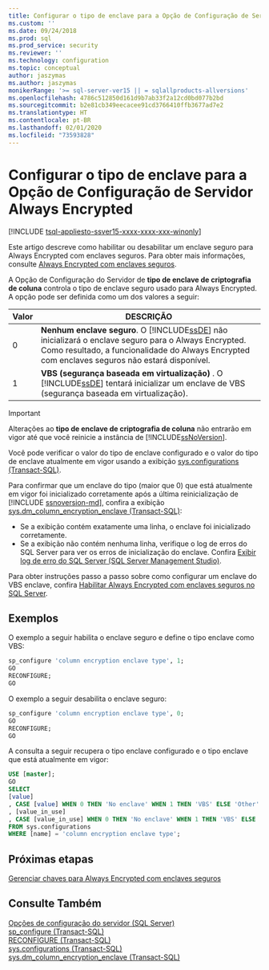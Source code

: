 ```yaml
---
title: Configurar o tipo de enclave para a Opção de Configuração de Servidor Always Encrypted | Microsoft Docs
ms.custom: ''
ms.date: 09/24/2018
ms.prod: sql
ms.prod_service: security
ms.reviewer: ''
ms.technology: configuration
ms.topic: conceptual
author: jaszymas
ms.author: jaszymas
monikerRange: '>= sql-server-ver15 || = sqlallproducts-allversions'
ms.openlocfilehash: 4786c512850d161d9b7ab33f2a12cd0bd077b2bd
ms.sourcegitcommit: b2e81cb349eecacee91cd3766410ffb3677ad7e2
ms.translationtype: HT
ms.contentlocale: pt-BR
ms.lasthandoff: 02/01/2020
ms.locfileid: "73593828"
---
```

# <a name="configure-the-enclave-type-for-always-encrypted-server-configuration-option"></a>Configurar o tipo de enclave para a Opção de Configuração de Servidor Always Encrypted
[!INCLUDE [tsql-appliesto-ssver15-xxxx-xxxx-xxx-winonly](../../includes/tsql-appliesto-ssver15-xxxx-xxxx-xxx-winonly.md)]

Este artigo descreve como habilitar ou desabilitar um enclave seguro para Always Encrypted com enclaves seguros. Para obter mais informações, consulte [Always Encrypted com enclaves seguros](../../relational-databases/security/encryption/always-encrypted-enclaves.md).

A Opção de Configuração do Servidor de **tipo de enclave de criptografia de coluna** controla o tipo de enclave seguro usado para Always Encrypted. A opção pode ser definida como um dos valores a seguir:  
  
|Valor|DESCRIÇÃO|  
|-------------------|-----------------| 
|0|**Nenhum enclave seguro**. O [!INCLUDE[ssDE](../../includes/ssde-md.md)] não inicializará o enclave seguro para o Always Encrypted. Como resultado, a funcionalidade do Always Encrypted com enclaves seguros não estará disponível.|  
|1|**VBS (segurança baseada em virtualização)** . O [!INCLUDE[ssDE](../../includes/ssde-md.md)] tentará inicializar um enclave de VBS (segurança baseada em virtualização).

> [!IMPORTANT]
> Alterações ao **tipo de enclave de criptografia de coluna** não entrarão em vigor até que você reinicie a instância de [!INCLUDE[ssNoVersion](../../includes/ssnoversion-md.md)].
   
Você pode verificar o valor do tipo de enclave configurado e o valor do tipo de enclave atualmente em vigor usando a exibição [sys.configurations (Transact-SQL)](../../relational-databases/system-catalog-views/sys-configurations-transact-sql.md). 

Para confirmar que um enclave do tipo (maior que 0) que está atualmente em vigor foi inicializado corretamente após a última reinicialização de [!INCLUDE [ssnoversion-md](../../includes/ssnoversion-md.md)], confira a exibição [sys.dm_column_encryption_enclave (Transact-SQL)](../../relational-databases/system-dynamic-management-views/sys-dm-column-encryption-enclave.md):
 - Se a exibição contém exatamente uma linha, o enclave foi inicializado corretamente. 
 - Se a exibição não contém nenhuma linha, verifique o log de erros do SQL Server para ver os erros de inicialização do enclave. Confira [Exibir log de erro do SQL Server (SQL Server Management Studio)](../../relational-databases/performance/view-the-sql-server-error-log-sql-server-management-studio.md).

Para obter instruções passo a passo sobre como configurar um enclave do VBS enclave, confira [Habilitar Always Encrypted com enclaves seguros no SQL Server](../../relational-databases/security/tutorial-getting-started-with-always-encrypted-enclaves.md#step-3-enable-always-encrypted-with-secure-enclaves-in-sql-server).

## <a name="examples"></a>Exemplos  
 O exemplo a seguir habilita o enclave seguro e define o tipo enclave como VBS:

```sql  
sp_configure 'column encryption enclave type', 1;  
GO  
RECONFIGURE;  
GO  
```  

O exemplo a seguir desabilita o enclave seguro:  

```sql  
sp_configure 'column encryption enclave type', 0;  
GO  
RECONFIGURE;  
GO  
```  

A consulta a seguir recupera o tipo enclave configurado e o tipo enclave que está atualmente em vigor:

```sql  
USE [master];
GO
SELECT
[value]
, CASE [value] WHEN 0 THEN 'No enclave' WHEN 1 THEN 'VBS' ELSE 'Other' END AS [value_description]
, [value_in_use]
, CASE [value_in_use] WHEN 0 THEN 'No enclave' WHEN 1 THEN 'VBS' ELSE 'Other' END AS [value_in_use_description]
FROM sys.configurations
WHERE [name] = 'column encryption enclave type'; 
```  
## <a name="next-steps"></a>Próximas etapas
 [Gerenciar chaves para Always Encrypted com enclaves seguros](../../relational-databases/security/encryption/always-encrypted-enclaves-manage-keys.md)

## <a name="see-also"></a>Consulte Também  
 [Opções de configuração do servidor &#40;SQL Server&#41;](../../database-engine/configure-windows/server-configuration-options-sql-server.md)   
 [sp_configure &#40;Transact-SQL&#41;](../../relational-databases/system-stored-procedures/sp-configure-transact-sql.md)   
 [RECONFIGURE &#40;Transact-SQL&#41;](../../t-sql/language-elements/reconfigure-transact-sql.md)   
 [sys.configurations (Transact-SQL)](../../relational-databases/system-catalog-views/sys-configurations-transact-sql.md)   
 [sys.dm_column_encryption_enclave (Transact-SQL)](../../relational-databases/system-dynamic-management-views/sys-dm-column-encryption-enclave.md)   

